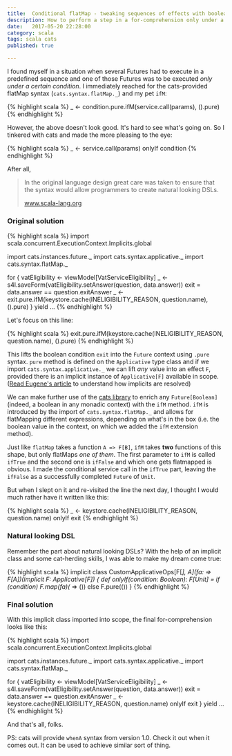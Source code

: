 ```yaml
---
title:  Conditional flatMap - tweaking sequences of effects with boolean conditions
description: How to perform a step in a for-comprehension only under a certain condition with a conditional flatMap
date:   2017-05-20 22:28:00
category: scala
tags: scala cats
published: true

---
```


I found myself in a situation when several Futures had to execute in a predefined sequence and one of those Futures was to be executed _only under a certain condition_. I immediately reached for the cats-provided flatMap syntax (`cats.syntax.flatMap._`) and my pet `ifM`:

{% highlight scala %}
  _ <- condition.pure.ifM(service.call(params), ().pure)
{% endhighlight %}

However, the above doesn't look good. It's hard to see what's going on. So I tinkered with cats and made the more pleasing to the eye:

{% highlight scala %}
  _ <- service.call(params) onlyIf condition
{% endhighlight %}

After all,

>  In the original language design great care was taken to ensure that the syntax would allow programmers to create natural looking DSLs.
> 
> www.scala-lang.org



### Original solution

{% highlight scala %}
import scala.concurrent.ExecutionContext.Implicits.global

import cats.instances.future._
import cats.syntax.applicative._
import cats.syntax.flatMap._

for {
  vatEligibility <- viewModel[VatServiceEligibility]
  _ <- s4l.saveForm(vatEligibility.setAnswer(question, data.answer))
  exit = data.answer == question.exitAnswer
  _ <- exit.pure.ifM(keystore.cache(INELIGIBILITY_REASON, question.name), ().pure)
} yield ...
{% endhighlight %}

Let's focus on this line:

{% highlight scala %}
exit.pure.ifM(keystore.cache(INELIGIBILITY_REASON, question.name), ().pure)
{% endhighlight %}

This lifts the boolean condition `exit` into the `Future` context using `.pure` syntax. `pure` method is defined on the `Applicative` type class and if we import `cats.syntax.applicative._` we can lift _any_ value into an effect `F`, provided there is an implicit instance of `Applicative[F]` available in scope. ([Read Eugene's article](http://eed3si9n.com/revisiting-implicits-without-import-tax) to understand how implicits are resolved)

We can make further use of the [cats library][1] to enrich any `Future[Boolean]` (indeed, a boolean in any monadic context) with the `ifM` method. `ifM` is introduced by the import of `cats.syntax.flatMap._` and allows for flatMapping different expressions, depending on what's in the box (i.e. the boolean value in the context, on which we added the `ifM` extension method).

Just like `flatMap` takes a function `A => F[B]`, `ifM` takes **two** functions of this shape, but only flatMaps _one of them_. The first parameter to `ifM` is called `ifTrue` and the second one is `ifFalse` and which one gets flatmapped is obvious. I made the conditional service call in the `ifTrue` part, leaving the `ifFalse` as a successfully completed `Future` of `Unit`.

But when I slept on it and re-visited the line the next day, I thought I would much rather have it written like this:

{% highlight scala %}
  _ <- keystore.cache(INELIGIBILITY_REASON, question.name) onlyIf exit
{% endhighlight %}

### Natural looking DSL

Remember the part about natural looking DSLs? With the help of an implicit class and some cat-herding skills, I was able to make my dream come true:

{% highlight scala %}
implicit class CustomApplicativeOps[F[_], A](fa: => F[A])(implicit F: Applicative[F]) {
  def onlyIf(condition: Boolean): F[Unit] =
    if (condition) F.map(fa)(_ => ()) else F.pure(())
}
{% endhighlight %}


### Final solution
With this implicit class imported into scope, the final for-comprehension looks like this:

{% highlight scala %}
import scala.concurrent.ExecutionContext.Implicits.global

import cats.instances.future._
import cats.syntax.applicative._
import cats.syntax.flatMap._

for {
  vatEligibility <- viewModel[VatServiceEligibility]
  _ <- s4l.saveForm(vatEligibility.setAnswer(question, data.answer))
  exit = data.answer == question.exitAnswer
  _ <- keystore.cache(INELIGIBILITY_REASON, question.name) onlyIf exit
} yield ...
{% endhighlight %}

And that's all, folks.

PS: cats will provide `whenA` syntax from version 1.0. Check it out when it comes out. It can be used to achieve similar sort of thing.

[1]:http://typelevel.org/cats/
